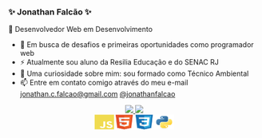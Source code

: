### ✨ Jonathan Falcão ✨

<!--
**jonathanfalcao/jonathanfalcao** is a ✨ _special_ ✨ repository because its `README.md` (this file) appears on your GitHub profile.
-->

🌱 Desenvolvedor Web em Desenvolvimento
- 👯 Em busca de desafios e primeiras oportunidades como programador web
- ⚡ Atualmente sou aluno da Resilia Educação e do SENAC RJ
- 💬 Uma curiosidade sobre mim: sou formado como Técnico Ambiental
- 📫 Entre em contato comigo através do meu e-mail jonathan.c.falcao@gmail.com
<a href=“https://github.com/jonathanfalcao“>@jonathanfalcao</a>

<!-- Template inspirado no perfil de Rafaela Ballerini -->
<!-- https://github.com/rafaballerini -->

<div align="center">
  <a href=https://github.com/jonathanfalcao />
  <img height="150em" src="https://github-readme-stats.vercel.app/api?username=jonathanfalcao&show_icons=true&theme=flag-india&include_all_commits=true&count_private=true"/>
  <img height="150em" src="https://github-readme-stats.vercel.app/api/top-langs/?username=jonathanfalcao&layout=compact&langs_count=7&theme=flag-india"/>
</div>
<div style="display: flex; align-items: center; justify-content: center;"><br>
  <img align="center" alt="Jonathan-JavaScript" height="30" width="40" src="https://raw.githubusercontent.com/devicons/devicon/master/icons/javascript/javascript-plain.svg">
  <img align="center" alt="Jonathan-HTML" height="30" width="40" src="https://raw.githubusercontent.com/devicons/devicon/master/icons/html5/html5-original.svg">
  <img align="center" alt="Jonathan-CSS" height="30" width="40" src="https://raw.githubusercontent.com/devicons/devicon/master/icons/css3/css3-original.svg">
  <img align="center" alt="Jonathan-Python" height="30" width="40" src="https://raw.githubusercontent.com/devicons/devicon/master/icons/python/python-original.svg">
</div>
  
  ##
